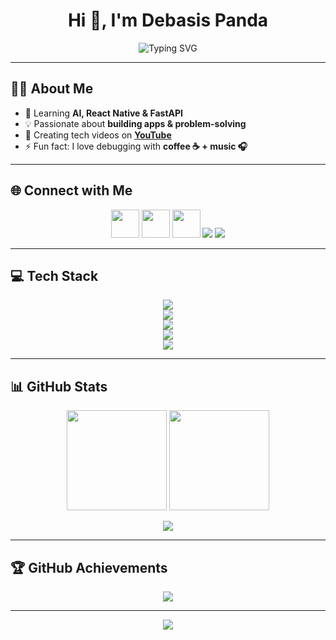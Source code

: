 <!-- Header -->
<h1 align="center">Hi 👋, I'm Debasis Panda</h1>
<p align="center">
  <img src="https://readme-typing-svg.herokuapp.com?font=Fira+Code&size=22&pause=1000&color=38B2AC&center=true&vCenter=true&width=600&lines=Full+Stack+Developer+💻;AI+%26+Data+Science+Explorer+📊;Tech+Content+Creator+🎥;Always+Learning+🚀" alt="Typing SVG" />
</p>

---

## 🧑‍💻 About Me  
- 🌱 Learning **AI, React Native & FastAPI**  
- 💡 Passionate about **building apps & problem-solving**  
- 🎥 Creating tech videos on **[YouTube](https://www.youtube.com/@debasispanda5029?app=desktop)**  
- ⚡ Fun fact: I love debugging with **coffee ☕ + music 🎧**  

---

## 🌐 Connect with Me  
<p align="center">
  <a href="https://linkedin.com/in/debasis-panda-07b2912a5"><img src="https://skillicons.dev/icons?i=linkedin" width="45"/></a>
  <a href="https://x.com/@DebasisPan54565"><img src="https://skillicons.dev/icons?i=twitter" width="45"/></a>
  <a href="https://instagram.com/_.debasis._454"><img src="https://skillicons.dev/icons?i=instagram" width="45"/></a>
  <!-- YouTube fixed -->
  <a href="https://www.youtube.com/@debasispanda5029?app=desktop"><img src="https://img.shields.io/badge/YouTube-%23FF0000.svg?style=for-the-badge&logo=YouTube&logoColor=white"/></a>
  <!-- Gmail fixed -->
  <a href="mailto:debasis2122004@gmail.com"><img src="https://img.shields.io/badge/Email-%23EA4335.svg?style=for-the-badge&logo=gmail&logoColor=white"/></a>
</p>

---

## 💻 Tech Stack  
<p align="center">
  <img src="https://skillicons.dev/icons?i=c,cpp,java,python,r,ts,js" /><br/>
  <img src="https://skillicons.dev/icons?i=html,css,react,nextjs,tailwind,fastapi,vite" /><br/>
  <img src="https://skillicons.dev/icons?i=git,github,postgres,vercel,render,bun" /><br/>
  <img src="https://skillicons.dev/icons?i=pandas,numpy,anaconda" /><br/>
  <img src="https://skillicons.dev/icons?i=figma,canva" />
</p>

---

## 📊 GitHub Stats  
<p align="center">
  <img src="https://github-readme-stats.vercel.app/api?username=guddu-debasis&theme=tokyonight&show_icons=true" height="160"/>
  <img src="https://streak-stats.demolab.com?user=guddu-debasis&theme=tokyonight" height="160"/>
</p>

<p align="center">
  <img src="https://github-readme-stats.vercel.app/api/top-langs/?username=guddu-debasis&layout=compact&theme=tokyonight"/>
</p>

---

## 🏆 GitHub Achievements  
<p align="center">
  <img src="https://github-profile-trophy.vercel.app/?username=guddu-debasis&theme=radical&no-frame=true&margin-w=10"/>
</p>

---

<p align="center">
  <img src="https://visitcount.itsvg.in/api?id=guddu-debasis&icon=5&color=12" />
</p>
